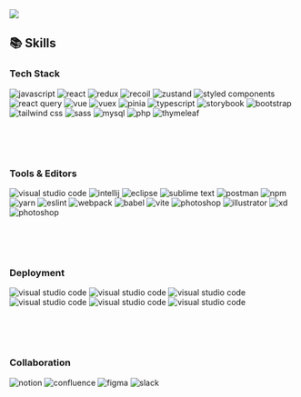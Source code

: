 <img src="https://capsule-render.vercel.app/api?type=waving&color=auto&height=240&section=header&text=about%20soohyun&fontSize=80" />

## 📚 Skills

### Tech Stack
<img src="https://img.shields.io/badge/javascript-F7DF1E?style=for-the-badge&logo=javascript&logoColor=black" alt="javascript" />
<img src="https://img.shields.io/badge/react-61DAFB?style=for-the-badge&logo=react&logoColor=black" alt="react" />
<img src="https://img.shields.io/badge/redux-61DAFB?style=for-the-badge&logo=react&logoColor=black" alt="redux" />
<img src="https://img.shields.io/badge/recoil-61DAFB?style=for-the-badge&logo=react&logoColor=black" alt="recoil" />
<img src="https://img.shields.io/badge/zustand-61DAFB?style=for-the-badge&logo=react&logoColor=black" alt="zustand" />
<img src="https://img.shields.io/badge/styled_components-DB7093?style=for-the-badge&logo=styledcomponents&logoColor=white" alt="styled components" />
<img src="https://img.shields.io/badge/react_query-FF4154?style=for-the-badge&logo=reactquery&logoColor=white" alt="react query" />
<img src="https://img.shields.io/badge/vue-4FC08D?style=for-the-badge&logo=vue.js&logoColor=white" alt="vue" />
<img src="https://img.shields.io/badge/vuex-4FC08D?style=for-the-badge&logo=vue.js&logoColor=white" alt="vuex" />
<img src="https://img.shields.io/badge/pinia-FFD859?style=for-the-badge&logo=vue.js&logoColor=4FC08D" alt="pinia" />
<img src="https://img.shields.io/badge/typescript-3178C6?style=for-the-badge&logo=typescript&logoColor=white" alt="typescript" />
<img src="https://img.shields.io/badge/storybook-FF4785?style=for-the-badge&logo=storybook&logoColor=white" alt="storybook" />
<img src="https://img.shields.io/badge/bootstrap-7952B3?style=for-the-badge&logo=bootstrap&logoColor=white" alt="bootstrap" />
<img src="https://img.shields.io/badge/tailwind_css-06B6D4?style=for-the-badge&logo=tailwindcss&logoColor=white" alt="tailwind css" />
<img src="https://img.shields.io/badge/sass-CC6699?style=for-the-badge&logo=sass&logoColor=white" alt="sass" />
<img src="https://img.shields.io/badge/mysql-4479A1?style=for-the-badge&logo=mysql&logoColor=white" alt="mysql" />
<img src="https://img.shields.io/badge/php-777BB4?style=for-the-badge&logo=php&logoColor=white" alt="php" />
<img src="https://img.shields.io/badge/thymeleaf-005F0F?style=for-the-badge&logo=thymeleaf&logoColor=white" alt="thymeleaf" />

<br /><br /><br />

### Tools & Editors
<img src="https://img.shields.io/badge/visual_studio_code-007ACC?style=for-the-badge" alt="visual studio code" />
<img src="https://img.shields.io/badge/intellij-000000?style=for-the-badge&logo=intellij" alt="intellij" />
<img src="https://img.shields.io/badge/eclipse-2C2255?style=for-the-badge&logo=eclipse&logoColor=white" alt="eclipse" />
<img src="https://img.shields.io/badge/sublime_text-FF9800?style=for-the-badge&logo=sublimetext&logoColor=white" alt="sublime text" />
<img src="https://img.shields.io/badge/postman-FF6C37?style=for-the-badge&logo=postman&logoColor=white" alt="postman" />
<img src="https://img.shields.io/badge/npm-CB3837?style=for-the-badge&logo=npm&logoColor=white" alt="npm" />
<img src="https://img.shields.io/badge/yarn-2C8EBB?style=for-the-badge&logo=yarn&logoColor=white" alt="yarn" />
<img src="https://img.shields.io/badge/eslint-4B32C3?style=for-the-badge&logo=eslint&logoColor=white" alt="eslint" />
<img src="https://img.shields.io/badge/webpack-8DD6F9?style=for-the-badge&logo=webpack&logoColor=black" alt="webpack" />
<img src="https://img.shields.io/badge/babel-F9DC3E?style=for-the-badge&logo=babel&logoColor=black" alt="babel" />
<img src="https://img.shields.io/badge/vite-646CFF?style=for-the-badge&logo=vite&logoColor=white" alt="vite" />
<img src="https://img.shields.io/badge/photoshop-31A8FF?style=for-the-badge&logo=adobephotoshop&logoColor=white" alt="photoshop" />
<img src="https://img.shields.io/badge/illustrator-FF9A00?style=for-the-badge&logo=adobeillustrator&logoColor=white" alt="illustrator" />
<img src="https://img.shields.io/badge/xd-FF61F6?style=for-the-badge&logo=adobexd&logoColor=white" alt="xd" />
<img src="https://img.shields.io/badge/photoshop-31A8FF?style=for-the-badge&logo=adobephotoshop&logoColor=white" alt="photoshop" />

<br /><br /><br />

### Deployment
<img src="https://img.shields.io/badge/git-F05032?style=for-the-badge&logo=git&logoColor=white" alt="visual studio code" />
<img src="https://img.shields.io/badge/github-181717?style=for-the-badge&logo=github&logoColor=white" alt="visual studio code" />
<img src="https://img.shields.io/badge/gitlab-FC6D26?style=for-the-badge&logo=gitlab&logoColor=white" alt="visual studio code" />
<img src="https://img.shields.io/badge/github_actions-2088FF?style=for-the-badge&logo=githubactions&logoColor=white" alt="visual studio code" />
<img src="https://img.shields.io/badge/aws-FF9900?style=for-the-badge&logo=amazonwebservices&logoColor=white" alt="visual studio code" />
<img src="https://img.shields.io/badge/vercel-000000?style=for-the-badge&logo=vercel&logoColor=white" alt="visual studio code" />

<br /><br /><br />

### Collaboration
<img src="https://img.shields.io/badge/notion-000000?style=for-the-badge&logo=notion&logoColor=white" alt="notion" />
<img src="https://img.shields.io/badge/confluence-172B4D?style=for-the-badge&logo=confluence&logoColor=white" alt="confluence" />
<img src="https://img.shields.io/badge/figma-F24E1E?style=for-the-badge&logo=figma&logoColor=white" alt="figma" />
<img src="https://img.shields.io/badge/slack-4A154B?style=for-the-badge&logo=slack&logoColor=white" alt="slack" />

